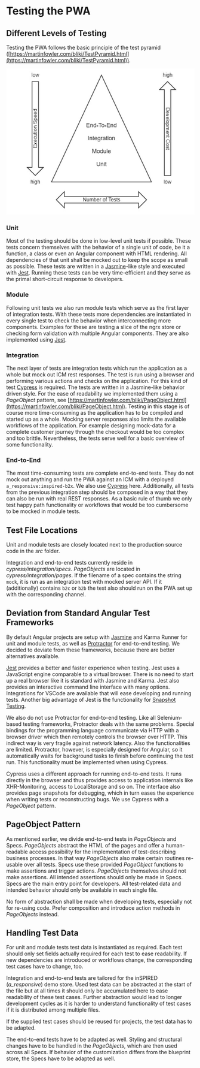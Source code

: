 <!--
kb_concepts
kb_pwa
kb_everyone
kb_sync_latest_only
-->

# Testing the PWA

## Different Levels of Testing

Testing the PWA follows the basic principle of the test pyramid ([https://martinfowler.com/bliki/TestPyramid.html](https://martinfowler.com/bliki/TestPyramid.html)).

![Test Pyramid](testing-test-pyramid.jpg)

### Unit

Most of the testing should be done in low-level unit tests if possible.
These tests concern themselves with the behavior of a single unit of code, be it a function, a class or even an Angular component with HTML rendering.
All dependencies of that unit shall be mocked out to keep the scope as small as possible.
These tests are written in a [Jasmine](https://jasmine.github.io/)\-like style and executed with [Jest](https://facebook.github.io/jest/).
Running these tests can be very time-efficient and they serve as the primal short-circuit response to developers.

### Module

Following unit tests we also run module tests which serve as the first layer of integration tests.
With these tests more dependencies are instantiated in every single test to check the behavior when interconnecting more components.
Examples for these are testing a slice of the ngrx store or checking form validation with multiple Angular components.
They are also implemented using [Jest](https://facebook.github.io/jest/).

### Integration

The next layer of tests are integration tests which run the application as a whole but mock out ICM rest responses.
The test is run using a browser and performing various actions and checks on the application.
For this kind of test [Cypress](https://www.cypress.io/) is required.
The tests are written in a Jasmine-like behavior driven style.
For the ease of readability we implemented them using a _PageObject_ pattern, see [https://martinfowler.com/bliki/PageObject.html](https://martinfowler.com/bliki/PageObject.html).
Testing in this stage is of course more time-consuming as the application has to be compiled and started up as a whole.
Mocking server responses also limits the available workflows of the application.
For example designing mock-data for a complete customer journey through the checkout would be too complex and too brittle.
Nevertheless, the tests serve well for a basic overview of some functionality.

### End-to-End

The most time-consuming tests are complete end-to-end tests.
They do not mock out anything and run the PWA against an ICM with a deployed `a_responsive:inspired-b2x`.
We also use [Cypress](https://www.cypress.io/) here.
Additionally, all tests from the previous integration step should be composed in a way that they can also be run with real REST responses.
As a basic rule of thumb we only test happy path functionality or workflows that would be too cumbersome to be mocked in module tests.

## Test File Locations

Unit and module tests are closely located next to the production source code in the _src_ folder.

Integration and end-to-end tests currently reside in _cypress/integration/specs_. _PageObjects_ are located in _cypress/integration/pages_.
If the filename of a spec contains the string `mock`, it is run as an integration test with mocked server API.
If it (additionally) contains `b2c` or `b2b` the test also should run on the PWA set up with the corresponding channel.

## Deviation from Standard Angular Test Frameworks

By default Angular projects are setup with [Jasmine](https://jasmine.github.io/) and Karma Runner for unit and module tests, as well as [Protractor](https://www.protractortest.org) for end-to-end testing.
We decided to deviate from these frameworks, because there are better alternatives available.

[Jest](https://facebook.github.io/jest/) provides a better and faster experience when testing.
Jest uses a JavaScript engine comparable to a virtual browser.
There is no need to start up a real browser like it is standard with Jasmine and Karma.
Jest also provides an interactive command line interface with many options.
Integrations for VSCode are available that will ease developing and running tests.
Another big advantage of Jest is the functionality for [Snapshot Testing](https://jestjs.io/docs/en/snapshot-testing).

We also do not use Protractor for end-to-end testing.
Like all Selenium-based testing frameworks, Protractor deals with the same problems.
Special bindings for the programming language communicate via HTTP with a browser driver which then remotely controls the browser over HTTP.
This indirect way is very fragile against network latency.
Also the functionalities are limited.
Protractor, however, is especially designed for Angular, so it automatically waits for background tasks to finish before continuing the test run.
This functionality must be implemented when using Cypress.

Cypress uses a different approach for running end-to-end tests.
It runs directly in the browser and thus provides access to application internals like XHR-Monitoring, access to LocalStorage and so on.
The interface also provides page snapshots for debugging, which in turn eases the experience when writing tests or reconstructing bugs.
We use Cypress with a _PageObject_ pattern.

## PageObject Pattern

As mentioned earlier, we divide end-to-end tests in _PageObjects_ and Specs. _PageObjects_ abstract the HTML of the pages and offer a human-readable access possibility for the implementation of test-describing business processes.
In that way _PageObjects_ also make certain routines re-usable over all tests.
Specs use these provided _PageObject_ functions to make assertions and trigger actions. _PageObjects_ themselves should not make assertions.
All intended assertions should only be made in Specs.
Specs are the main entry point for developers.
All test-related data and intended behavior should only be available in each single file.

No form of abstraction shall be made when developing tests, especially not for re-using code.
Prefer composition and introduce action methods in _PageObjects_ instead.

## Handling Test Data

For unit and module tests test data is instantiated as required.
Each test should only set fields actually required for each test to ease readability.
If new dependencies are introduced or workflows change, the corresponding test cases have to change, too.

Integration and end-to-end tests are tailored for the inSPIRED (_a_responsive_) demo store.
Used test data can be abstracted at the start of the file but at all times it should only be accumulated here to ease readability of these test cases.
Further abstraction would lead to longer development cycles as it is harder to understand functionality of test cases if it is distributed among multiple files.

If the supplied test cases should be reused for projects, the test data has to be adapted.

The end-to-end tests have to be adapted as well.
Styling and structural changes have to be handled in the _PageObjects_, which are then used across all Specs.
If behavior of the customization differs from the blueprint store, the Specs have to be adapted as well.
